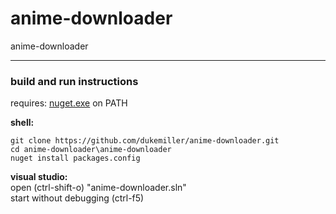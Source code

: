 # anime-downloader
anime-downloader

---

### build and run instructions  
requires: [nuget.exe](https://dist.nuget.org/win-x86-commandline/latest/nuget.exe) on PATH

**shell:**  
``` 
git clone https://github.com/dukemiller/anime-downloader.git
cd anime-downloader\anime-downloader
nuget install packages.config

```
**visual studio:**  
open (ctrl-shift-o) "anime-downloader.sln"  
start without debugging (ctrl-f5)
